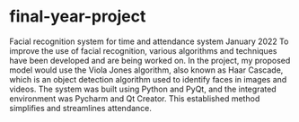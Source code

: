 # final-year-project
Facial recognition system for time and attendance system January 2022
To improve the use of facial recognition, various algorithms and techniques have been developed and are being worked on. In the project, my proposed model would use the Viola Jones algorithm, also known as Haar Cascade, which is an object detection algorithm used to identify faces in images and videos. The system was built using Python and PyQt, and the integrated environment was Pycharm and Qt Creator. This established method simplifies and streamlines attendance.
